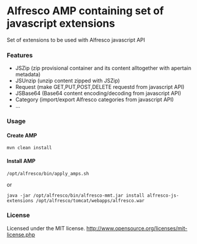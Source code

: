 # Alfresco AMP containing set of javascript extensions

Set of extensions to be used with Alfresco javascript API

### Features
* JSZip (zip provisional container and its content alltogether with apertain metadata)
* JSUnzip (unzip content zipped with JSZip)
* Request (make GET,PUT,POST,DELETE requestd from javascript API)
* JSBase64 (Base64 content encoding/decoding from javascript API)
* Category (import/export Alfresco categories from javascript API)
* ...

### Usage

#### Create AMP
```
mvn clean install
```
#### Install AMP
```
/opt/alfresco/bin/apply_amps.sh
```
or
```
java -jar /opt/alfresco/bin/alfresco-mmt.jar install alfresco-js-extensions /opt/alfresco/tomcat/webapps/alfresco.war
```

### License
Licensed under the MIT license.
http://www.opensource.org/licenses/mit-license.php
